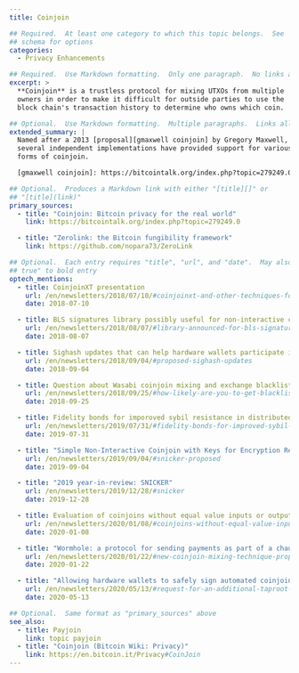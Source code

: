 ```yaml
---
title: Coinjoin

## Required.  At least one category to which this topic belongs.  See
## schema for options
categories:
  - Privacy Enhancements

## Required.  Use Markdown formatting.  Only one paragraph.  No links allowed.
excerpt: >
  **Coinjoin** is a trustless protocol for mixing UTXOs from multiple
  owners in order to make it difficult for outside parties to use the
  block chain's transaction history to determine who owns which coin.

## Optional.  Use Markdown formatting.  Multiple paragraphs.  Links allowed.
extended_summary: |
  Named after a 2013 [proposal][gmaxwell coinjoin] by Gregory Maxwell,
  several independent implementations have provided support for various
  forms of coinjoin.

  [gmaxwell coinjoin]: https://bitcointalk.org/index.php?topic=279249.0

## Optional.  Produces a Markdown link with either "[title][]" or
## "[title](link)"
primary_sources:
  - title: "Coinjoin: Bitcoin privacy for the real world"
    link: https://bitcointalk.org/index.php?topic=279249.0

  - title: "Zerolink: the Bitcoin fungibility framework"
    link: https://github.com/nopara73/ZeroLink

## Optional.  Each entry requires "title", "url", and "date".  May also use "feature:
## true" to bold entry
optech_mentions:
  - title: CoinjoinXT presentation
    url: /en/newsletters/2018/07/10/#coinjoinxt-and-other-techniques-for-deniable-transfers
    date: 2018-07-10

  - title: BLS signatures library possibly useful for non-interactive coinjoins
    url: /en/newsletters/2018/08/07/#library-announced-for-bls-signatures
    date: 2018-08-07

  - title: Sighash updates that can help hardware wallets participate in coinjoins
    url: /en/newsletters/2018/09/04/#proposed-sighash-updates
    date: 2018-09-04

  - title: Question about Wasabi coinjoin mixing and exchange blacklisting
    url: /en/newsletters/2018/09/25/#how-likely-are-you-to-get-blacklisted-by-an-exchange-if-you-use-wasabi-wallet-s-coinjoin-mixing
    date: 2018-09-25

  - title: Fidelity bonds for imporoved sybil resistance in distributed coinjoin
    url: /en/newsletters/2019/07/31/#fidelity-bonds-for-improved-sybil-resistance
    date: 2019-07-31

  - title: "Simple Non-Interactive Coinjoin with Keys for Encryption Reused (SNICKER)"
    url: /en/newsletters/2019/09/04/#snicker-proposed
    date: 2019-09-04

  - title: "2019 year-in-review: SNICKER"
    url: /en/newsletters/2019/12/28/#snicker
    date: 2019-12-28

  - title: Evaluation of coinjoins without equal value inputs or outputs
    url: /en/newsletters/2020/01/08/#coinjoins-without-equal-value-inputs-or-outputs
    date: 2020-01-08

  - title: "Wormhole: a protocol for sending payments as part of a chaumian coinjoin"
    url: /en/newsletters/2020/01/22/#new-coinjoin-mixing-technique-proposed
    date: 2020-01-22

  - title: "Allowing hardware wallets to safely sign automated coinjoin transactions"
    url: /en/newsletters/2020/05/13/#request-for-an-additional-taproot-signature-commitment
    date: 2020-05-13

## Optional.  Same format as "primary_sources" above
see_also:
  - title: Payjoin
    link: topic payjoin
  - title: "Coinjoin (Bitcoin Wiki: Privacy)"
    link: https://en.bitcoin.it/Privacy#CoinJoin
---
```

